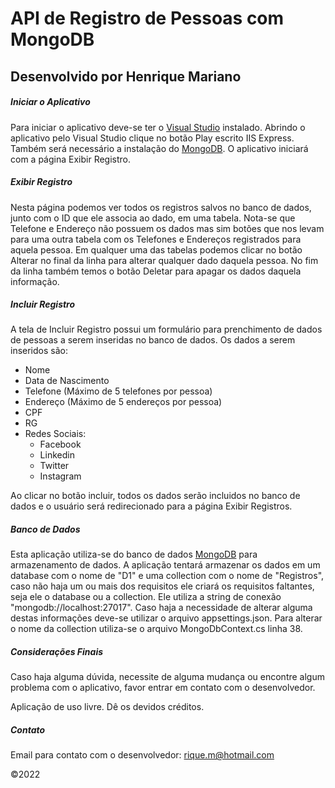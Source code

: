# API de Registro de Pessoas com MongoDB
## Desenvolvido por Henrique Mariano

##### Iniciar o Aplicativo
Para iniciar o aplicativo deve-se ter o [Visual Studio](https://visualstudio.microsoft.com/pt-br/) instalado. Abrindo o aplicativo pelo Visual Studio clique no botão Play escrito IIS Express. Também será necessário a instalação do [MongoDB](https://www.mongodb.com/). O aplicativo iniciará com a página Exibir Registro.

##### Exibir Registro
Nesta página podemos ver todos os registros salvos no banco de dados, junto com o ID que ele associa ao dado, em uma tabela. Nota-se que Telefone e Endereço não possuem os dados mas sim botões que nos levam para uma outra tabela com os Telefones e Endereços registrados para aquela pessoa. Em qualquer uma das tabelas podemos clicar no botão Alterar no final da linha para alterar qualquer dado daquela pessoa. No fim da linha também temos o botão Deletar para apagar os dados daquela informação.

##### Incluir Registro
A tela de Incluir Registro possui um formulário para prenchimento de dados de pessoas a serem inseridas no banco de dados. Os dados a serem inseridos são:
- Nome
- Data de Nascimento
- Telefone (Máximo de 5 telefones por pessoa)
- Endereço (Máximo de 5 endereços por pessoa)
- CPF
- RG
- Redes Sociais:
     - Facebook
     - Linkedin
     - Twitter
     - Instagram

Ao clicar no botão incluir, todos os dados serão incluidos no banco de dados e o usuário será redirecionado para a página Exibir Registros.

##### Banco de Dados
Esta aplicação utiliza-se do banco de dados [MongoDB](https://www.mongodb.com/) para armazenamento de dados. A aplicação tentará armazenar os dados em um database com o nome de "D1" e uma collection com o nome de "Registros", caso não haja um ou mais dos requisitos ele criará os requisitos faltantes, seja ele o database ou a collection. 
Ele utiliza a string de conexão "mongodb://localhost:27017". Caso haja a necessidade de alterar alguma destas informações deve-se utilizar o arquivo appsettings.json. Para alterar o nome da collection utiliza-se o arquivo MongoDbContext.cs linha 38.

##### Considerações Finais
Caso haja alguma dúvida, necessite de alguma mudança ou encontre algum problema com o aplicativo, favor entrar em contato com o desenvolvedor.

Aplicação de uso livre. Dê os devidos créditos.

##### Contato
Email para contato com o desenvolvedor: rique.m@hotmail.com

©2022
